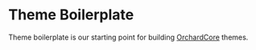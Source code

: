 # Theme Boilerplate

Theme boilerplate is our starting point for building [OrchardCore](https://orchardcore.readthedocs.io/en/latest/) themes.